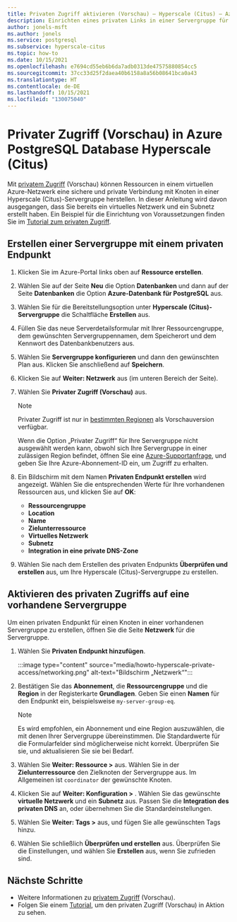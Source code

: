 ```yaml
---
title: Privaten Zugriff aktivieren (Vorschau) – Hyperscale (Citus) – Azure Database for PostgreSQL
description: Einrichten eines privaten Links in einer Servergruppe für Azure Database for PostgreSQL – Hyperscale (Citus)
author: jonels-msft
ms.author: jonels
ms.service: postgresql
ms.subservice: hyperscale-citus
ms.topic: how-to
ms.date: 10/15/2021
ms.openlocfilehash: e7694cd55eb6b6da7adb0313de47575880854cc5
ms.sourcegitcommit: 37cc33d25f2daea40b6158a8a56b08641bca0a43
ms.translationtype: HT
ms.contentlocale: de-DE
ms.lasthandoff: 10/15/2021
ms.locfileid: "130075040"
---
```

# <a name="private-access-preview-in-azure-database-for-postgresql-hyperscale-citus"></a>Privater Zugriff (Vorschau) in Azure PostgreSQL Database Hyperscale (Citus)

Mit [privatem Zugriff](concepts-hyperscale-private-access.md) (Vorschau) können Ressourcen in einem virtuellen Azure-Netzwerk eine sichere und private Verbindung mit Knoten in einer Hyperscale (Citus)-Servergruppe herstellen. In dieser Anleitung wird davon ausgegangen, dass Sie bereits ein virtuelles Netzwerk und ein Subnetz erstellt haben. Ein Beispiel für die Einrichtung von Voraussetzungen finden Sie im [Tutorial zum privaten Zugriff](tutorial-hyperscale-private-access.md).

## <a name="create-a-server-group-with-a-private-endpoint"></a>Erstellen einer Servergruppe mit einem privaten Endpunkt

1. Klicken Sie im Azure-Portal links oben auf **Ressource erstellen**.

2. Wählen Sie auf der Seite **Neu** die Option **Datenbanken** und dann auf der Seite **Datenbanken** die Option **Azure-Datenbank für PostgreSQL** aus.

3. Wählen Sie für die Bereitstellungsoption unter **Hyperscale (Citus)-Servergruppe** die Schaltfläche **Erstellen** aus.

4. Füllen Sie das neue Serverdetailsformular mit Ihrer Ressourcengruppe, dem gewünschten Servergruppennamen, dem Speicherort und dem Kennwort des Datenbankbenutzers aus.

5. Wählen Sie **Servergruppe konfigurieren** und dann den gewünschten Plan aus. Klicken Sie anschließend auf **Speichern**.

6. Klicken Sie auf **Weiter: Netzwerk** aus (im unteren Bereich der Seite).

7. Wählen Sie **Privater Zugriff (Vorschau)** aus.

    > [!NOTE]
    >
    > Privater Zugriff ist nur in [bestimmten Regionen](concepts-hyperscale-limits.md#regions) als Vorschauversion verfügbar.
    >
    > Wenn die Option „Privater Zugriff“ für Ihre Servergruppe nicht ausgewählt werden kann, obwohl sich Ihre Servergruppe in einer zulässigen Region befindet, öffnen Sie eine [Azure-Supportanfrage](https://portal.azure.com/#blade/Microsoft_Azure_Support/HelpAndSupportBlade/newsupportrequest), und geben Sie Ihre Azure-Abonnement-ID ein, um Zugriff zu erhalten.

8. Ein Bildschirm mit dem Namen **Privaten Endpunkt erstellen** wird angezeigt. Wählen Sie die entsprechenden Werte für Ihre vorhandenen Ressourcen aus, und klicken Sie auf **OK**:

    - **Ressourcengruppe**
    - **Location**
    - **Name**
    - **Zielunterressource**
    - **Virtuelles Netzwerk**
    - **Subnetz**
    - **Integration in eine private DNS-Zone**

9. Wählen Sie nach dem Erstellen des privaten Endpunkts **Überprüfen und erstellen** aus, um Ihre Hyperscale (Citus)-Servergruppe zu erstellen.

## <a name="enable-private-access-on-an-existing-server-group"></a>Aktivieren des privaten Zugriffs auf eine vorhandene Servergruppe

Um einen privaten Endpunkt für einen Knoten in einer vorhandenen Servergruppe zu erstellen, öffnen Sie die Seite **Netzwerk** für die Servergruppe.

1. Wählen Sie **Privaten Endpunkt hinzufügen**.

   :::image type="content" source="media/howto-hyperscale-private-access/networking.png" alt-text="Bildschirm „Netzwerk“":::

1. Bestätigen Sie das **Abonnement**, die **Ressourcengruppe** und die **Region** in der Registerkarte **Grundlagen**. Geben Sie einen **Namen** für den Endpunkt ein, beispielsweise `my-server-group-eq`.

    > [!NOTE]
    >
    > Es wird empfohlen, ein Abonnement und eine Region auszuwählen, die mit denen Ihrer Servergruppe übereinstimmen.  Die Standardwerte für die Formularfelder sind möglicherweise nicht korrekt. Überprüfen Sie sie, und aktualisieren Sie sie bei Bedarf.

2. Wählen Sie **Weiter: Ressource >** aus. Wählen Sie in der **Zielunterressource** den Zielknoten der Servergruppe aus. Im Allgemeinen ist `coordinator` der gewünschte Knoten.

3. Klicken Sie auf **Weiter: Konfiguration >** . Wählen Sie das gewünschte **virtuelle Netzwerk** und ein **Subnetz** aus. Passen Sie die **Integration des privaten DNS** an, oder übernehmen Sie die Standardeinstellungen.

4. Wählen Sie **Weiter: Tags >** aus, und fügen Sie alle gewünschten Tags hinzu.

5. Wählen Sie schließlich **Überprüfen und erstellen** aus. Überprüfen Sie die Einstellungen, und wählen Sie **Erstellen** aus, wenn Sie zufrieden sind.

## <a name="next-steps"></a>Nächste Schritte

* Weitere Informationen zu [privatem Zugriff](concepts-hyperscale-private-access.md) (Vorschau).
* Folgen Sie einem [Tutorial](tutorial-hyperscale-private-access.md), um den privaten Zugriff (Vorschau) in Aktion zu sehen.
